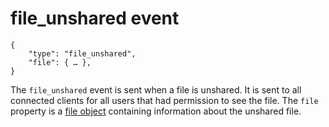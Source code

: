 # file_unshared event

	{
		"type": "file_unshared",
		"file": { … },
	}

The `file_unshared` event is sent when a file is unshared. It is sent to all
connected clients for all users that had permission to see the file. The
`file` property is a [file object](/types/file) containing information about
the unshared file.
